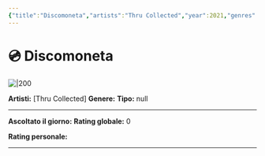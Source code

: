 ```yaml
---
{"title":"Discomoneta","artists":"Thru Collected","year":2021,"genres":null,"image":"https://coverartarchive.org/release-group/1c2373a9-9864-4d7b-ae20-6a9909483d84/front","rating":0,"type":"musicRelease","subtype":"Album","dg-show-inline-title":false,"dg-publish":true,"tags":["musica"],"personalRating":"⭐⭐⭐⭐","ascoltato":null,"id":"1c2373a9-9864-4d7b-ae20-6a9909483d84","dataSource":"MusicBrainz API","permalink":"/media/musica/discomoneta-thru-collected/","dgPassFrontmatter":true,"noteIcon":""}
---
```




# 💿 Discomoneta

![|200](https://coverartarchive.org/release-group/1c2373a9-9864-4d7b-ae20-6a9909483d84/front)

**Artisti:** [Thru Collected]
**Genere:** 
**Tipo:** null

---

**Ascoltato il giorno:** 
**Rating globale:** 0

**Rating personale:** 

---



